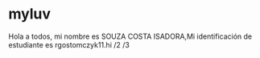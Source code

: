 # myluv
Hola a todos, mi nombre es SOUZA COSTA ISADORA,Mi identificación de estudiante es rgostomczyk11.hi
/2
/3
